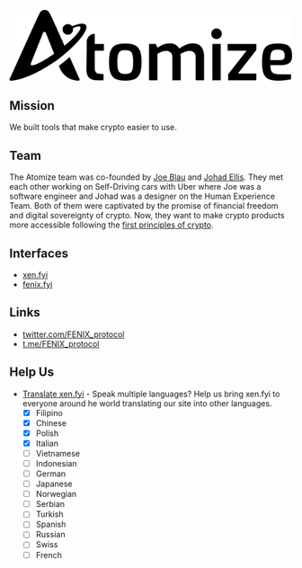 <p align="center">
<picture>
  <source media="(prefers-color-scheme: dark)" srcset="https://raw.githubusercontent.com/atomizexyz/.github/main/profile/atomize-dark.svg">
  <img alt="atomize" src="https://raw.githubusercontent.com/atomizexyz/.github/main/profile/atomize-light.svg">
</picture>
</p>

## Mission

We built tools that make crypto easier to use.

## Team

The Atomize team was co-founded by [Joe Blau](https://twitter.com/joeblau) and [Johad Ellis](https://twitter.com/johadellis). They met each other working on Self-Driving cars with Uber where Joe was a software engineer and Johad was a designer on the Human Experience Team. Both of them were captivated by the promise of financial freedom and digital sovereignty of crypto. Now, they want to make crypto products more accessible following the [first principles of crypto](https://twitter.com/mrJackLevin/status/1558467164360695809).

## Interfaces

- [xen.fyi](https://xen.fyi)
- [fenix.fyi](https://fenix.fyi)

## Links

- [twitter.com/FENIX_protocol](https://twitter.com/FENIX_protocol)
- [t.me/FENIX_protocol](https://t.me/FENIX_protocol)

## Help Us

- [Translate xen.fyi](https://github.com/atomizexyz/xenfyi/blob/main/public/locales/en/common.json) - Speak multiple languages? Help us bring xen.fyi to everyone around he world translating our site into other languages.
  - [x] Filipino
  - [x] Chinese
  - [x] Polish
  - [x] Italian
  - [ ] Vietnamese
  - [ ] Indonesian
  - [ ] German
  - [ ] Japanese
  - [ ] Norwegian
  - [ ] Serbian
  - [ ] Turkish
  - [ ] Spanish
  - [ ] Russian
  - [ ] Swiss
  - [ ] French
